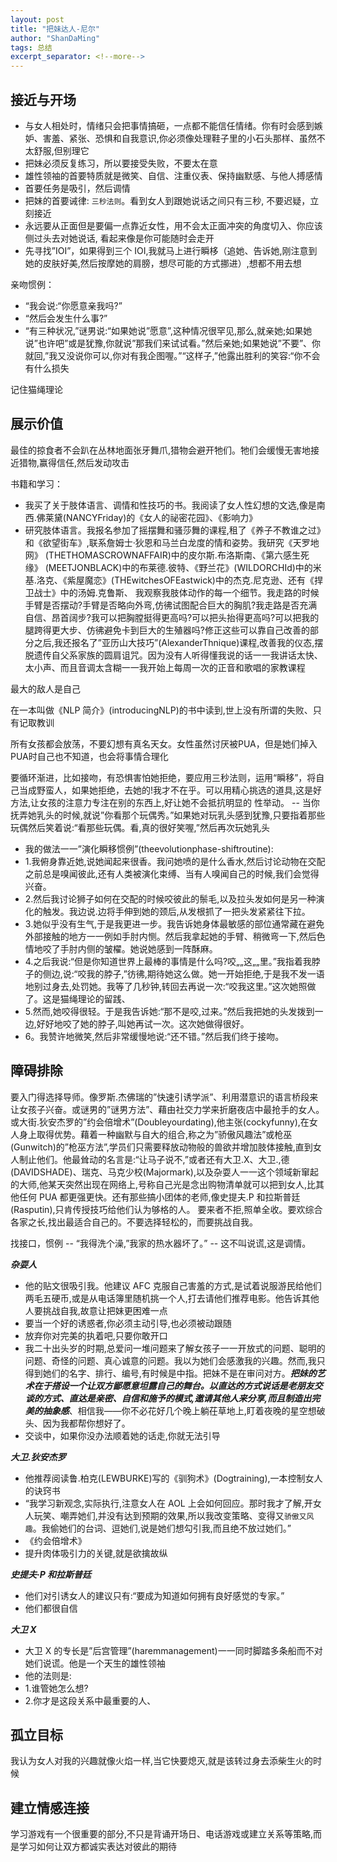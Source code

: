 ```yaml
---
layout: post
title: "把妹达人-尼尔"
author: "ShanDaMing"
tags: 总结
excerpt_separator: <!--more-->
---
```


<!--more-->

## 接近与开场
* 与女人相处时，情绪只会把事情搞砸，一点都不能信任情绪。你有时会感到嫉妒、害羞、紧张、恐惧和自我意识,你必须像处理鞋子里的小石头那样、虽然不太舒服,但别理它
* 把妹必须反复练习，所以要接受失败，不要太在意
* 雄性领袖的首要特质就是微笑、自信、注重仪表、保持幽默感、与他人搏感情
* 首要任务是吸引，然后调情
* 把妹的首要诫律: `三秒法则`。看到女人到跟她说话之间只有三秒, 不要迟疑，立刻接近
* 永远要从正面但是要偏一点靠近女性，用不会太正面冲突的角度切入、你应该侧过头去对她说话, 看起来像是你可能随时会走开
* 先寻找”IOI”，如果得到三个 IOI,我就马上进行瞬栘（追她、告诉她,刚注意到她的皮肤好美,然后按摩她的肩膀，想尽可能的方式挪进）,想都不用去想

亲吻惯例：
* “我会说:“你愿意亲我吗?”
* “然后会发生什么事?”
* “有三种状况,”谜男说:“如果她说”愿意”,这种情况很罕见,那么,就亲她;如果她说”也许吧”或是犹豫,你就说”那我们来试试看。”然后亲她;如果她说”不要”、你就回,”我又没说你可以,你对有我企图喔。”“这样子,”他露出胜利的笑容:“你不会有什么损失

记住猫绳理论

## 展示价值
最佳的掠食者不会趴在丛林地面张牙舞爪,猎物会避开牠们。牠们会缓慢无害地接近猎物,赢得信任,然后发动攻击

书籍和学习：
* 我买了关于肢体语言、调情和性技巧的书。我阅读了女人性幻想的文选,像是南西.佛莱黛(NANCYFriday)的《女人的祕密花园》、《影响力》
* 研究肢体语言。我报名参加了摇摆舞和骚莎舞的课程,租了《养子不教谁之过》和《欲望街车》,联系詹姆士·狄恩和马兰白龙度的情和姿势。我研究《天罗地网》 (THETHOMASCROWNAFFAIR)中的皮尔斯.布洛斯南、《第六感生死缘》 (MEETJONBLACK)中的布莱德.彼特、《野兰花》(WILDORCHId)中的米基.洛克、《紫屋魔恋》(THEwitchesOFEastwick)中的杰克.尼克逊、还有《捍卫战士》中的汤姆.克鲁斯、
我观察我肢体动作的每一个细节。我走路的时候手臂是否摆动?手臂是否略向外弯,仿彿试图配合巨大的胸肌?我走路是否充满自信、昂首阔步?我可以把胸膛挺得更高吗?可以把头抬得更高吗?可以把我的腿跨得更大步、仿彿避免卡到巨大的生殖器吗?修正这些可以靠自己改善的部分之后,我还报名了”亚历山大技巧”(AlexanderThnique)课程,改善我的仪态,摆脱遗传自父系家族的圆肩诅咒。因为没有人听得懂我说的话一一我讲话太快、太小声、而且音调太含糊一一我开始上每周一次的正音和歌唱的家教课程

最大的敌人是自己

在一本叫做《NLP 简介》(introducingNLP)的书中读到,世上没有所谓的失败、只有记取教训

所有女孩都会放荡，不要幻想有真名天女。女性虽然讨厌被PUA，但是她们掉入PUA时自己也不知道，也会将事情合理化

要循环渐进，比如接吻，有恐惧害怕她拒绝，要应用三秒法则，运用“瞬移”，将自己当成野蛮人，如果她拒绝，去她的!我才不在乎。可以用精心挑选的道具,这是好方法,让女孩的注意力专注在别的东西上,好让她不会抵抗明显的
性举动。 -- 当你抚弄她乳头的时候,就说”你看那个玩偶秀。”如果她对玩乳头感到犹豫,只要指着那些玩偶然后笑着说:“看那些玩偶。看,真的很好笑喔,”然后再次玩她乳头
* 我的做法一一”演化瞬移惯例”(theevolutionphase-shiftroutine):
* 1.我俯身靠近她,说她闻起来很香。我问她喷的是什么香水,然后讨论动物在交配之前总是嗅闻彼此,还有人类被演化束缚、当有人嗅闻自己的时候,我们会觉得兴奋。
* 2.然后我讨论狮子如何在交配的时候咬彼此的鬃毛,以及拉头发如何是另一种演化的触发。我边说.边将手伸到她的颈后,从发根抓了一把头发紧紧往下拉。
* 3.她似乎没有生气,于是我更进一步。我告诉她身体最敏感的部位通常藏在避免外部接触的地方一一例如手肘内恻。然后我拿起她的手臂、稍微弯一下,然后色情地咬了手肘内侧的皱櫂。她说她感到一阵酥麻。
* 4.之后我说:“但是你知道世界上最棒的事情是什么吗?咬„„这„„里。”我指着我脖子的侧边,说:“咬我的脖子,”彷彿,期待她这么做。她一开始拒绝,于是我不发一语地别过身去,处罚她。我等了几秒钟,转回去再说一次:“咬我这里。”这次她照做了。这是猫绳理论的留践、
* 5.然而,她咬得很轻。于是我告诉她:“那不是咬,过来。”然后我把她的头发拨到一边,好好地咬了她的脖子,叫她再试一次。这次她做得很好。
* 6。我赞许地微笑,然后非常缓慢地说:“还不错。”然后我们终于接吻。

## 障碍排除
要入门得选择导师。像罗斯.杰佛瑞的”快速引诱学派”、利用潜意识的语言桥段来让女孩子兴奋。或谜男的”谜男方法”、藉由社交力学来折磨夜店中最抢手的女人。或大街.狄安杰罗的”约会倍增术”(Doubleyourdating),他主张(cockyfunny),在女人身上取得优势。藉着一种幽默与自大的组合,称之为”骄傲风趣法”或枪巫(Gunwitch)的”枪巫方法”,学员们只需要释放动物般的兽欲并增加肢体接触,直到女人制止他们。他最耸动的名言是:“让马子说不,”或者还有大卫.X、大卫.,德(DAVIDSHADE)、瑞克、马克少校(Majormark),以及杂耍人一一这个领域新窜起的大师,他某天突然出现在网络上,号称自己光是念出购物清单就可以把到女人,比其他任何 PUA 都更强更快。还有那些搞小团体的老师,像史提夫.P 和拉斯普廷(Rasputin),只肯传授技巧给他们认为够格的人。 要来者不拒,照单全收。要欢综合各家之长,找出最适合自己的。不要选择轻松的，而要挑战自我。

找接口，惯例 -- “我得洗个澡,”我家的热水器坏了。”   -- 这不叫说谎,这是调情。

***杂耍人***
* 他的贴文很吸引我。他建议 AFC 克服自己害羞的方式,是试着说服游民给他们两毛五硬币,或是从电话簿里随机挑一个人,打去请他们推荐电影。他告诉其他人要挑战自我,故意让把妹更困难一点
* 要当一个好的诱惑者,你必须主动引导,也必须被动跟随
* 放弃你对完美的执着吧,只要你敢开口
* 我二十出头岁的时期,总爱问一堆问题来了解女孩子一一开放式的问题、聪明的问题、奇怪的问题、真心诚意的问题。我以为她们会感激我的兴趣。然而,我只得到她们的名字、排行、编号,有时候是中指。把妹不是在审问对方。***把妹的艺术在于搭设一个让双方鄙愿意坦露自己的舞台。以直达的方式说话是老朋友交谈的方式、直达是亲密、自信和施予的模式,邀请其他人来分享,而且制造出完美的抽象感***、相信我——你不必花好几个晚上躺茌草地上,盯着夜晚的星空想破头、因为我都帮你想好了。
* 交谈中，如果你没办法顺着她的话走,你就无法引导

***大卫.狄安杰罗***
* 他推荐阅读鲁.柏克(LEWBURKE)写的《驯狗术》(Dogtraining),一本控制女人的诀窍书
* “我学习新观念,实际执行,注意女人在 AOL 上会如何回应。那时我才了解,开女人玩笑、嘲弄她们,并没有达到预期的效果,所以我改变策略、变得又`骄傲又风趣`。我偷她们的台词、逗她们,说是她们想勾引我,而且绝不放过她们。”
* 《约会倍增术》
* 提升肉体吸引力的关键,就是欲擒故纵

***史提夫·P 和拉斯普廷***
* 他们对引诱女人的建议只有:“要成为知道如何拥有良好感觉的专家。”
* 他们都很自信

***大卫 X***
* 大卫 X 的专长是”后宫管理”(haremmanagement)一一同时脚踏多条船而不对她们说谎。他是一个天生的雄性领袖
* 他的法则是:
* 1.谁管她怎么想?
* 2.你才是这段关系中最重要的人、

## 孤立目标
我认为女人对我的兴趣就像火焰一样,当它快要熄灭,就是该转过身去添柴生火的时候


## 建立情感连接
学习游戏有一个很重要的部分,不只是背诵开场日、电话游戏或建立关系等策略,而是学习如何让双方都诚实表达对彼此的期待
